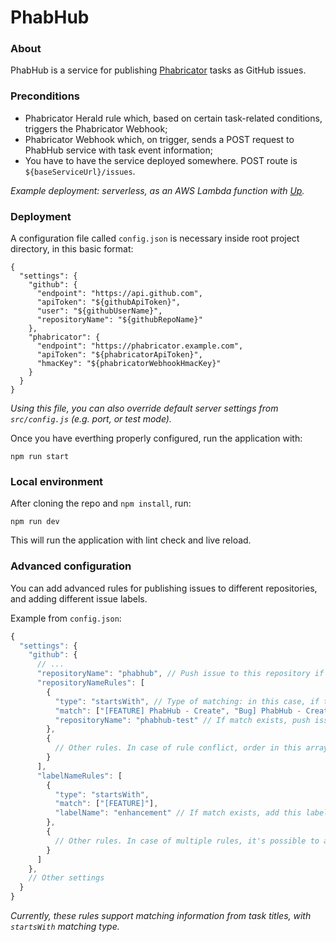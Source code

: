 # PhabHub

### About
PhabHub is a service for publishing [Phabricator](https://github.com/phacility/phabricator) tasks as GitHub issues.


### Preconditions
- Phabricator Herald rule which, based on certain task-related conditions, triggers the Phabricator Webhook;
- Phabricator Webhook which, on trigger, sends a POST request to PhabHub service with task event information;
- You have to have the service deployed somewhere. POST route is `${baseServiceUrl}/issues`. 

_Example deployment: serverless, as an AWS Lambda function with [Up](https://github.com/apex/up)._

### Deployment
A configuration file called `config.json` is necessary inside root project directory, in this basic format:

```
{
  "settings": {
    "github": {
      "endpoint": "https://api.github.com",
      "apiToken": "${githubApiToken}",
      "user": "${githubUserName}",
      "repositoryName": "${githubRepoName}"
    },
    "phabricator": {
      "endpoint": "https://phabricator.example.com",
      "apiToken": "${phabricatorApiToken}",
      "hmacKey": "${phabricatorWebhookHmacKey}"
    }
  }
}
```

_Using this file, you can also override default server settings from `src/config.js` (e.g. port, or test mode)._

Once you have everthing properly configured, run the application with:

```
npm run start
```

### Local environment
After cloning the repo and `npm install`, run:

```
npm run dev
```

This will run the application with lint check and live reload.

### Advanced configuration
You can add advanced rules for publishing issues to different repositories, and adding different issue labels.

Example from `config.json`:
```javascript
{
  "settings": {
    "github": {
      // ...
      "repositoryName": "phabhub", // Push issue to this repository if no rules defined or matched.
      "repositoryNameRules": [
        {
          "type": "startsWith", // Type of matching: in this case, if task title starts with the matching value.
          "match": ["[FEATURE] PhabHub - Create", "Bug] PhabHub - Create"], // Possible match definitions.
          "repositoryName": "phabhub-test" // If match exists, push issue to this repository.
        },
        {
          // Other rules. In case of rule conflict, order in this array sets rule precedence.
        }
      ],
      "labelNameRules": [
        {
          "type": "startsWith",
          "match": ["[FEATURE]"],
          "labelName": "enhancement" // If match exists, add this label to the issue.
        },
        {
          // Other rules. In case of multiple rules, it's possible to add multiple labels to issues.
        }
      ]
    },
    // Other settings
  }
}
```
_Currently, these rules support matching information from task titles, with `startsWith` matching type._
